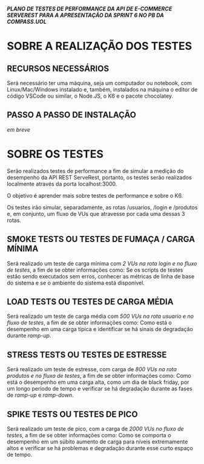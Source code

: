 ***PLANO DE TESTES DE PERFORMANCE DA API DE E-COMMERCE SERVEREST PARA A APRESENTAÇÃO DA SPRINT 6 NO PB DA COMPASS.UOL***

# SOBRE A REALIZAÇÃO DOS TESTES

 ## RECURSOS NECESSÁRIOS

 Será necessário ter uma máquina, seja um computador ou notebook, com Linux/Mac/Windows instalado e, também, instalados na máquina o editor de código VSCode ou similar, o Node.JS, o K6 e o pacote chocolatey. 
 ## PASSO A PASSO DE INSTALAÇÃO
*em breve*

# SOBRE OS TESTES
 
 Serão realizados testes de performance a fim de simular a medição do  desempenho da API REST ServeRest, portanto, os testes serão realizados localmente através da porta localhost:3000.

 O objetivo é aprender mais sobre testes de performance e sobre o K6.

 Os  testes irão simular, separadamente, as rotas /usuarios, /login e /produtos e, em conjunto, um fluxo de VUs que atravesse por cada uma dessas 3 rotas.

 ## SMOKE TESTS OU TESTES DE FUMAÇA / CARGA MÍNIMA

 Será realizado um teste de carga mínima com *2 VUs na rota login e no fluxo de testes*, a fim de se obter informações como: Se os scripts de testes estão sendo executados sem erros, conhecer as métricas de linha de base do sistema e se o ambiente do sistema está disponível.

 ## LOAD TESTS OU TESTES DE CARGA MÉDIA

 Será realizado um teste de carga média com *500 VUs na rota usuario e no fluxo de testes*, a fim de se obter informações como: Como está o desempenho em uma carga típica e identificar se há sinais de degradação durante *ramp-up*.

 ## STRESS TESTS OU TESTES DE ESTRESSE
 
 Será realizado um teste de estresse, com carga de *800 VUs na rota produtos e no fluxo de testes*, a fim de se obter informações como: Como está o desempenho em uma carga alta, como um dia de black friday, por um longo período de tempo e verificar se há degradação durante as fases de *ramp-up* e *ramp-down*.

 ## SPIKE TESTS OU TESTES DE PICO

 Será realizado um teste de pico, com a carga de *2000 VUs no fluxo de testes*, a fim de se obter informações como: Como se comporta o desempenho em um súbito aumento de carga para níveis extremamente altos e verificar se há problemas e degradação durante esse curto espaço de tempo.
